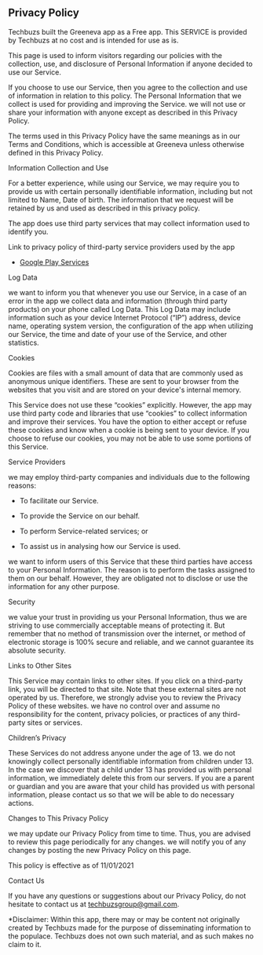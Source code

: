 ﻿
## Privacy Policy

Techbuzs built the Greeneva app as a Free app. This SERVICE is provided by Techbuzs at no cost and is intended for use as is.

This page is used to inform visitors regarding our policies with the collection, use, and disclosure of Personal Information if anyone decided to use our Service.

If you choose to use our Service, then you agree to the collection and use of information in relation to this policy. The Personal Information that we collect is used for providing and improving the Service. we will not use or share your information with anyone except as described in this Privacy Policy.

The terms used in this Privacy Policy have the same meanings as in our Terms and Conditions, which is accessible at Greeneva unless otherwise defined in this Privacy Policy.

Information Collection and Use

For a better experience, while using our Service, we may require you to provide us with certain personally identifiable information, including but not limited to Name, Date of birth. The information that we request will be retained by us and used as described in this privacy policy.

The app does use third party services that may collect information used to identify you.

Link to privacy policy of third-party service providers used by the app

-   [Google Play Services](https://www.google.com/policies/privacy/)
    

Log Data

we want to inform you that whenever you use our Service, in a case of an error in the app we collect data and information (through third party products) on your phone called Log Data. This Log Data may include information such as your device Internet Protocol (“IP”) address, device name, operating system version, the configuration of the app when utilizing our Service, the time and date of your use of the Service, and other statistics.

Cookies

Cookies are files with a small amount of data that are commonly used as anonymous unique identifiers. These are sent to your browser from the websites that you visit and are stored on your device's internal memory.

This Service does not use these “cookies” explicitly. However, the app may use third party code and libraries that use “cookies” to collect information and improve their services. You have the option to either accept or refuse these cookies and know when a cookie is being sent to your device. If you choose to refuse our cookies, you may not be able to use some portions of this Service.

Service Providers

we may employ third-party companies and individuals due to the following reasons:

-   To facilitate our Service.
    
-   To provide the Service on our behalf.
    
-   To perform Service-related services; or
    
-   To assist us in analysing how our Service is used.
    

we want to inform users of this Service that these third parties have access to your Personal Information. The reason is to perform the tasks assigned to them on our behalf. However, they are obligated not to disclose or use the information for any other purpose.

Security

we value your trust in providing us your Personal Information, thus we are striving to use commercially acceptable means of protecting it. But remember that no method of transmission over the internet, or method of electronic storage is 100% secure and reliable, and we cannot guarantee its absolute security.

Links to Other Sites

This Service may contain links to other sites. If you click on a third-party link, you will be directed to that site. Note that these external sites are not operated by us. Therefore, we strongly advise you to review the Privacy Policy of these websites. we have no control over and assume no responsibility for the content, privacy policies, or practices of any third-party sites or services.

Children’s Privacy

These Services do not address anyone under the age of 13. we do not knowingly collect personally identifiable information from children under 13. In the case we discover that a child under 13 has provided us with personal information, we immediately delete this from our servers. If you are a parent or guardian and you are aware that your child has provided us with personal information, please contact us so that we will be able to do necessary actions.

Changes to This Privacy Policy

we may update our Privacy Policy from time to time. Thus, you are advised to review this page periodically for any changes. we will notify you of any changes by posting the new Privacy Policy on this page.

This policy is effective as of 11/01/2021

Contact Us

If you have any questions or suggestions about our Privacy Policy, do not hesitate to contact us at techbuzsgroup@gmail.com.

  
  
  
  

*Disclaimer: Within this app, there may or may be content not originally created by Techbuzs made for the purpose of disseminating information to the populace. Techbuzs does not own such material, and as such makes no claim to it.
